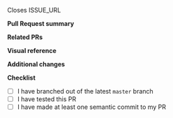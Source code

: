 Closes ISSUE_URL

**Pull Request summary**

<!-- add a few sentences to describe your PR. Add a testing guide to PR reviewer if necessary. -->

**Related PRs**

<!-- add a list of related PRs. Delete if not applicable -->

**Visual reference**

<!-- add visual references here if the PR changes UI. Delete if not applicable -->

**Additional changes**

<!-- if your PR affects areas outside of those described in the original issue, list them here -->

**Checklist**

- [ ] I have branched out of the latest `master` branch
- [ ] I have tested this PR
- [ ] I have made at least one semantic commit to my PR
